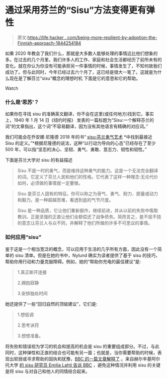 # 通过采用芬兰的“Sisu”方法变得更有弹性

> 原文:[https://life hacker . com/being-more-resilient-by-adoption-the-Finnish-approach-1844254184](https://lifehacker.com/become-more-resilient-by-adopting-the-finnish-approach-1844254184)

如果 2020 年教会了我们什么，那就是大多数人能够处理的事情远比他们想象的多。在过去的几个月里，我们许多人的工作、家庭和社会生活都经历了前所未有的变化。就在你认为你没有可能承担另一件事情的时候，事情发生了，不知何故我们成功了。但与此同时，今年已经过去六个月了，这已经是很大一笔了。这就是为什么现在是了解芬兰“sisu”概念的理想时机 下面是它的意思和它的帮助。

Watch

### 什么是‘思苏’？

如果你在寻找 sisu 的准确英文翻译，你不会在这里(或任何地方)找到它。事实上，1940 年 1 月 14 日《纽约时报》 发表的一篇标题为“Sisu:一个解释芬兰的词”的文章指出，这个词“不容易翻译，因为没有其他语言有精确的对应词。”

我们可能会在乔安娜·尼隆德 2018 年的书“ [sisu:芬兰勇气艺术](https://www.amazon.com/Sisu-Finnish-Courage-Joanna-Nylund/dp/0762465069?asc_campaign=InlineText&asc_refurl=https://lifehacker.com/become-more-resilient-by-adopting-the-finnish-approach-1844254184&asc_source=&tag=kinjalifehackerlink-20) *中找到最接近 Sisu 的定义。”*根据尼隆德的说法，这种“以行动为导向的心态”已经存在了至少 500 年，可以指“坚忍的决心、坚韧、勇气、勇敢、意志力、韧性和韧性。”

下面是芬兰大学对 sisu 的有益描述

> Sisu 不是一时的勇气，而是维持这种勇气的能力。这是一个无法完全翻译的词。它定义了芬兰人民和他们的性格。它代表了这样一种理念:无论代价如何，必须做的事情就一定要做。

> Sisu 是芬兰人固有的特征。你可以称之为骨气、勇气、耐力、胆量或动力和毅力。是一种超越苦难，看透到底的气节尺度。
> 
> Sisu 是一种品质，它让他们重新振作，继续前进，并从以前的失败中吸取教训。正是坚强的正直让他们全额偿还了战争债务。简而言之，是不屈不挠的意志让芬兰人与众不同，并解释了他们所做的许多不可思议的事情。

### 如何应用“sisu”

鉴于这是一个相当宽泛的概念，可以应用于生活的几乎所有方面，因此没有一个简单的 sisu 清单。但是在她的书中，Nylund 确实为读者提供了基于 sisu 的技巧，帮助你用行动和力量克服障碍。例如，她的“帮助你充电的最佳建议”是:

> 1.真正断开连接
> 
> 2.拥抱寂静
> 
> 3.安排独处时间

她还提供了一些“回归自然的顶级建议”，它们是:

> 1.想低调
> 
> 2.思考诀窍
> 
> 3.想想准备。

将失败和错误视为学习的机会和提高的机会是 sisu 的重要组成部分。不过，与此同时，这种弹性和正直的结合也可能有另一面；也就是，当你需要帮助的时候，表现出软弱或寻求帮助的固执和犹豫，[BBC 的一篇文章解释了](https://www.bbc.com/worklife/article/20180502-sisu-the-finnish-art-of-inner-strength) 。来自赫尔辛基阿尔托大学 [的 sisu 研究员 Emilia Lahti 告诉 BBC](https://www.bbc.com/worklife/article/20180502-sisu-the-finnish-art-of-inner-strength) ，避免这种情况并利用 sisu 的关键是将 sisu 与对自己和他人的同情结合起来。